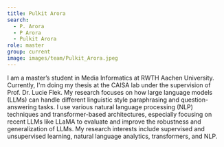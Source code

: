 ```yaml
---
title: Pulkit Arora
search:
  - P. Arora
  - P Arora
  - Pulkit Arora
role: master
group: current
image: images/team/Pulkit_Arora.jpeg
---
```


I am a master’s student in Media Informatics at RWTH Aachen University. Currently, I'm doing my thesis at the CAISA lab under the supervision of Prof. Dr. Lucie Flek. My research focuses on how large language models (LLMs) can handle different linguistic style paraphrasing and question-answering tasks. I use various natural language processing (NLP) techniques and transformer-based architectures, especially focusing on recent LLMs like LLaMA to evaluate and improve the robustness and generalization of LLMs. My research interests include supervised and unsupervised learning, natural language analytics, transformers, and NLP.
